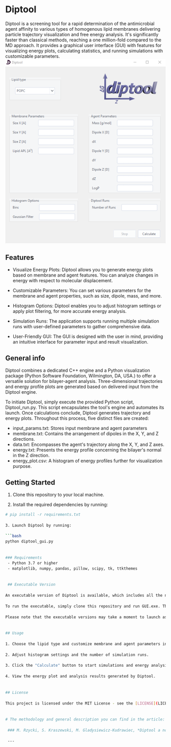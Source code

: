 # Diptool

 Diptool is a screening tool for a rapid determination of the antimicrobial agent affinity to various types of homogenous lipid membranes delivering particle trajectory visualization and free energy analysis. It's significantly faster than classical methods, reaching a one million-fold compared to the MD approach. 
 It provides a graphical user interface (GUI) with features for visualizing energy plots, calculating statistics, and running simulations with customizable parameters.
 ![GUI](pics/diptool_gui.png)
 

## Features

- Visualize Energy Plots: Diptool allows you to generate energy plots based on membrane and agent features. You can analyze changes in energy with respect to molecular displacement.
  
- Customizable Parameters: You can set various parameters for the membrane and agent properties, such as size, dipole, mass, and more.

- Histogram Options: Diptool enables you to adjust histogram settings or apply plot filtering, for more accurate energy analysis.

- Simulation Runs: The application supports running multiple simulation runs with user-defined parameters to gather comprehensive data.

- User-Friendly GUI: The GUI is designed with the user in mind, providing an intuitive interface for parameter input and result visualization.


## General info

Diptool combines a dedicated C++ engine and a Python visualization package (Python Software Foundation, Wilmington, DA, USA.) to offer a versatile solution for bilayer-agent analysis.
Three-dimensional trajectories and energy profile plots are generated based on delivered input from the Diptool engine. 

To initiate Diptool, simply execute the provided Python script, Diptool_run.py. This script encapsulates the tool's engine and automates its launch. Once calculations conclude, Diptool generates trajectory and energy plots.
Throughout this process, five distinct files are created:

- input_params.txt: Stores input membrane and agent parameters
- membrane.txt: Contains the arrangement of dipoles in the X, Y, and Z directions.
- data.txt: Encompasses the agent's trajectory along the X, Y, and Z axes.
- energy.txt: Presents the energy profile concerning the bilayer's normal in the Z direction.
- energy_plot.csv: A histogram of energy profiles further for visualization purpose.


## Getting Started

1. Clone this repository to your local machine.

2. Install the required dependencies by running:

```bash
# pip install -r requirements.txt

3. Launch Diptool by running:

```bash
python diptool_gui.py


### Requirements
 - Python 3.7 or higher
 - matplotlib, numpy, pandas, pillow, scipy, tk, ttkthemes
 
 
 ## Executable Version

An executable version of Diptool is available, which includes all the necessary libraries (all in one). This version is generated using PyInstaller for ease of use.

To run the executable, simply clone this repository and run GUI.exe. This version eliminates the need to install Python, dependencies, or libraries separately, making it a convenient option for some users.

Please note that the executable versions may take a moment to launch as they need to unpack all necessary components.


## Usage

1. Choose the lipid type and customize membrane and agent parameters in the GUI.

2. Adjust histogram settings and the number of simulation runs.

3. Click the "Calculate" button to start simulations and energy analysis.

4. View the energy plot and analysis results generated by Diptool.


## License

This project is licensed under the MIT License - see the [LICENSE](LICENSE) file for details.


# The methodology and general description you can find in the article: 

 ### M. Rzycki, S. Kraszewski, M. Gladysiewicz-Kudrawiec, *Diptool a novel numerical tool for membrane interactions analysis, applying to antimicrobial detergents and drug delivery aids.* Materials 2021, 14, 6455. 
 
 ---


